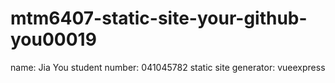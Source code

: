 # mtm6407-static-site-your-github-you00019

name: Jia You
student number: 041045782
static site generator: vueexpress
